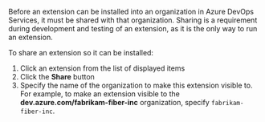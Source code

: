 Before an extension can be installed into an organization in Azure DevOps Services, it must be shared with that organization. Sharing is a requirement during development and testing of an extension, as it is the only way to run an extension.

To share an extension so it can be installed:

1. Click an extension from the list of displayed items 
2. Click the **Share** button
3. Specify the name of the organization to make this extension visible to.
    For example, to make an extension visible to the **dev.azure.com/fabrikam-fiber-inc** organization, specify `fabrikam-fiber-inc`.